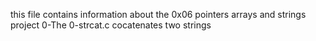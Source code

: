 this file contains information about the 0x06 pointers arrays and strings project
0-The 0-strcat.c cocatenates two strings
